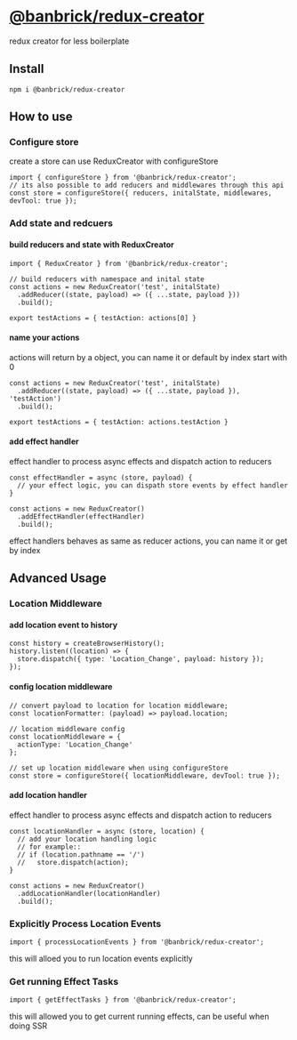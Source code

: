 # [@banbrick/redux-creator](https://www.npmjs.com/package/@banbrick/redux-creator)  
redux creator for less boilerplate

## Install
```npm i @banbrick/redux-creator```  
  
## How to use
### Configure store
create a store can use ReduxCreator with configureStore
```
import { configureStore } from '@banbrick/redux-creator';
// its also possible to add reducers and middlewares through this api
const store = configureStore({ reducers, initalState, middlewares, devTool: true });
```
  
### Add state and redcuers
#### build reducers and state with ReduxCreator
```
import { ReduxCreator } from '@banbrick/redux-creator';

// build reducers with namespace and inital state
const actions = new ReduxCreator('test', initalState)
  .addReducer((state, payload) => ({ ...state, payload }))
  .build();
  
export testActions = { testAction: actions[0] }
```
  
#### name your actions
actions will return by a object, you can name it or default by index start with 0
```
const actions = new ReduxCreator('test', initalState)
  .addReducer((state, payload) => ({ ...state, payload }), 'testAction')
  .build();
  
export testActions = { testAction: actions.testAction }
```
  
#### add effect handler
effect handler to process async effects and dispatch action to reducers
```
const effectHandler = async (store, payload) {
  // your effect logic, you can dispath store events by effect handler
}

const actions = new ReduxCreator()
  .addEffectHandler(effectHandler)
  .build();
```
  
effect handlers behaves as same as reducer actions, you can name it or get by index 
<br>
  
## Advanced Usage
### Location Middleware
#### add location event to history
```
const history = createBrowserHistory();
history.listen((location) => {
  store.dispatch({ type: 'Location_Change', payload: history });
});
```

#### config location middleware
```
// convert payload to location for location middleware;
const locationFormatter: (payload) => payload.location;

// location middleware config
const locationMiddleware = { 
  actionType: 'Location_Change'
};

// set up location middleware when using configureStore
const store = configureStore({ locationMiddleware, devTool: true });
```
  
#### add location handler
effect handler to process async effects and dispatch action to reducers
```
const locationHandler = async (store, location) {
  // add your location handling logic
  // for example::
  // if (location.pathname == '/')
  //   store.dispatch(action);
}

const actions = new ReduxCreator()
  .addLocationHandler(locationHandler)
  .build();

```
  
### Explicitly Process Location Events
```
import { processLocationEvents } from '@banbrick/redux-creator';
```
this will alloed you to run location events explicitly
  
### Get running Effect Tasks
```
import { getEffectTasks } from '@banbrick/redux-creator';
```
this will allowed you to get current running effects, can be useful when doing SSR
  
